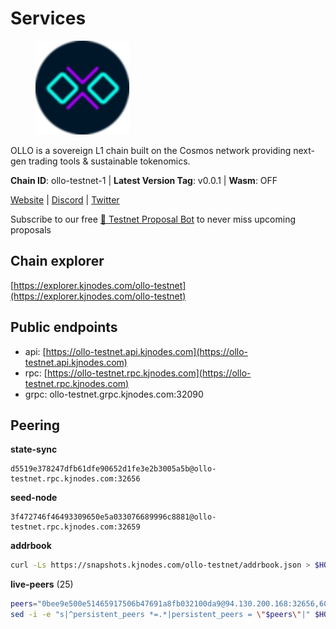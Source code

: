 # Services

<figure><img src="https://raw.githubusercontent.com/kj89/cosmos-images/main/logos/ollo.png" width="150" alt=""><figcaption></figcaption></figure>

OLLO is a sovereign L1 chain built on the Cosmos network providing  next-gen trading tools & sustainable tokenomics.

**Chain ID**: ollo-testnet-1 | **Latest Version Tag**: v0.0.1 | **Wasm**: OFF

[Website](https://www.ollostation.zone) | [Discord](https://discord.com/invite/GxBqZ9mSSm) | [Twitter](https://twitter.com/OLLOStation)



Subscribe to our free [🤖 Testnet Proposal Bot](https://t.me/kjnodes_testnet_proposal_bot) to never miss upcoming proposals


## Chain explorer
[https://explorer.kjnodes.com/ollo-testnet](https://explorer.kjnodes.com/ollo-testnet)

## Public endpoints

* api: [https://ollo-testnet.api.kjnodes.com](https://ollo-testnet.api.kjnodes.com)
* rpc: [https://ollo-testnet.rpc.kjnodes.com](https://ollo-testnet.rpc.kjnodes.com)
* grpc: ollo-testnet.grpc.kjnodes.com:32090

## Peering

**state-sync**

```text
d5519e378247dfb61dfe90652d1fe3e2b3005a5b@ollo-testnet.rpc.kjnodes.com:32656
```

**seed-node**

```text
3f472746f46493309650e5a033076689996c8881@ollo-testnet.rpc.kjnodes.com:32659
```

**addrbook**
```bash
curl -Ls https://snapshots.kjnodes.com/ollo-testnet/addrbook.json > $HOME/.ollo/config/addrbook.json
```

**live-peers** (25)
```bash
peers="0bee9e500e51465917506b47691a8fb032100da9@94.130.200.168:32656,60a8fdd419c20f509cf590a10978827bcf1cf25c@161.97.99.251:11656,42beefd08b5f8580177d1506220db3a548090262@65.108.195.29:26116,47655c33bdecae7f449301197d8b951a97e1b680@89.58.59.75:26656,e53eedfc4c5c4487e1fba7f3b97de6aadfca8cea@5.161.179.64:26656,742d7dccc98ccc2b30abb6ea172fc2175782db50@148.251.91.185:26656,da8d3ca8e1c147f0037b1c43ad3de7174f5ec1b7@209.145.59.224:26656,d5519e378247dfb61dfe90652d1fe3e2b3005a5b@65.109.68.190:32656,2a8f0fada8b8b71b8154cf30ce44aebea1b5fe3d@162.19.238.122:26656,4b73754c2c10d523ffd43ca95d9cb6e0ad8204a4@5.189.148.147:26656,69d2c02f413bea1376f5398646f0c2ce0f82d62e@141.94.73.93:26656,dba5e8b41c4e369418f83a449966e4eb7ca05cd4@65.109.23.114:18156,3ea40f63890f10272201edf96d2a49e197e52091@65.108.105.48:18156,9865c6e15faced6643adc228e3a59744e1b4e277@116.203.29.162:46656,ab89596768849d679ed11a9e1848224760a278cc@83.171.248.175:32656,80b1ad27820f58b49e7a5a68881f0248a6269e9b@65.108.132.239:15656,a487497f2c80b53fa0908ce072a94a99be698b6b@142.132.162.28:46656,d6c5ff021b091a1fd93b9f811cf7fca0d31e8510@65.108.238.61:46656,5c2a752c9b1952dbed075c56c600c3a79b58c395@195.3.220.135:27006,cba0eacc21eaddadc8903d503b1db12dd002fd0f@65.108.226.183:18156,29b78da822388df177f4111e6589958d9f796f06@65.109.122.105:60856,e3d1fbe11462a128f14ebc10f7e8bd59823f09e2@161.97.152.215:26656,80c6ccc9523bd59a0420e76e8355f46fb61bf74f@65.109.93.58:33656,e2d59891f1aed38fe8884c63e0bb00f8ddc41b6f@5.78.46.66:26656,b5f55cfc7b4d19f2dd3cdc71795f5a81e2c67f96@38.242.232.72:26656"
sed -i -e "s|^persistent_peers *=.*|persistent_peers = \"$peers\"|" $HOME/.ollo/config/config.toml
```
